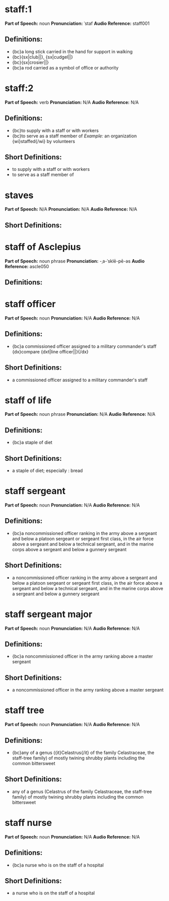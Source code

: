 # staff:1

**Part of Speech:** noun
**Pronunciation:** ˈstaf
**Audio Reference:** staff001

## Definitions:
- {bc}a long stick carried in the hand for support in walking
- {bc}{sx|club||}, {sx|cudgel||}
- {bc}{sx|crosier||}
- {bc}a rod carried as a symbol of office or authority
# staff:2

**Part of Speech:** verb
**Pronunciation:** N/A
**Audio Reference:** N/A

## Definitions:
- {bc}to supply with a staff or with workers
- {bc}to serve as a staff member of 
  *Example:* an organization {wi}staffed{/wi} by volunteers

## Short Definitions:
- to supply with a staff or with workers
- to serve as a staff member of
# staves

**Part of Speech:** N/A
**Pronunciation:** N/A
**Audio Reference:** N/A


## Short Definitions:
# staff of Asclepius

**Part of Speech:** noun phrase
**Pronunciation:** -ˌa-ˈsklē-pē-əs
**Audio Reference:** ascle050

## Definitions:
# staff officer

**Part of Speech:** noun
**Pronunciation:** N/A
**Audio Reference:** N/A

## Definitions:
- {bc}a commissioned officer assigned to a military commander's staff {dx}compare {dxt|line officer||}{/dx}

## Short Definitions:
- a commissioned officer assigned to a military commander's staff
# staff of life

**Part of Speech:** noun phrase
**Pronunciation:** N/A
**Audio Reference:** N/A

## Definitions:
- {bc}a staple of diet

## Short Definitions:
- a staple of diet; especially : bread
# staff sergeant

**Part of Speech:** noun
**Pronunciation:** N/A
**Audio Reference:** N/A

## Definitions:
- {bc}a noncommissioned officer ranking in the army above a sergeant and below a platoon sergeant or sergeant first class, in the air force above a sergeant and below a technical sergeant, and in the marine corps above a sergeant and below a gunnery sergeant

## Short Definitions:
- a noncommissioned officer ranking in the army above a sergeant and below a platoon sergeant or sergeant first class, in the air force above a sergeant and below a technical sergeant, and in the marine corps above a sergeant and below a gunnery sergeant
# staff sergeant major

**Part of Speech:** noun
**Pronunciation:** N/A
**Audio Reference:** N/A

## Definitions:
- {bc}a noncommissioned officer in the army ranking above a master sergeant

## Short Definitions:
- a noncommissioned officer in the army ranking above a master sergeant
# staff tree

**Part of Speech:** noun
**Pronunciation:** N/A
**Audio Reference:** N/A

## Definitions:
- {bc}any of a genus ({it}Celastrus{/it} of the family Celastraceae, the staff-tree family) of mostly twining shrubby plants including the common bittersweet

## Short Definitions:
- any of a genus (Celastrus of the family Celastraceae, the staff-tree family) of mostly twining shrubby plants including the common bittersweet
# staff nurse

**Part of Speech:** noun
**Pronunciation:** N/A
**Audio Reference:** N/A

## Definitions:
- {bc}a nurse who is on the staff of a hospital

## Short Definitions:
- a nurse who is on the staff of a hospital
